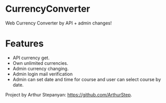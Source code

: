 # CurrencyConverter
Web Currency Converter by API + admin changes!

# Features
* API currency get.
* Own unlimited currencies.
* Admin currency changing.
* Admin login mail verification
* Admin can set date and time for course and user can select course by date.

Project by Arthur Stepanyan: https://github.com/ArthurStep.
